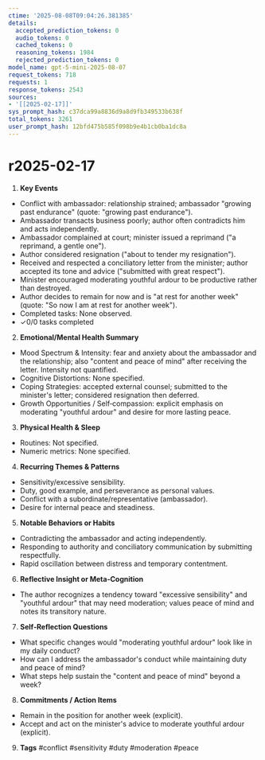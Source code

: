 ```yaml
---
ctime: '2025-08-08T09:04:26.381385'
details:
  accepted_prediction_tokens: 0
  audio_tokens: 0
  cached_tokens: 0
  reasoning_tokens: 1984
  rejected_prediction_tokens: 0
model_name: gpt-5-mini-2025-08-07
request_tokens: 718
requests: 1
response_tokens: 2543
sources:
- '[[2025-02-17]]'
sys_prompt_hash: c37dca99a8836d9a8d9fb349533b638f
total_tokens: 3261
user_prompt_hash: 12bfd475b585f098b9e4b1cb0ba1dc8a
---
```

# r2025-02-17

1. **Key Events**
- Conflict with ambassador: relationship strained; ambassador "growing past endurance" (quote: "growing past endurance").
- Ambassador transacts business poorly; author often contradicts him and acts independently.
- Ambassador complained at court; minister issued a reprimand ("a reprimand, a gentle one").
- Author considered resignation ("about to tender my resignation").
- Received and respected a conciliatory letter from the minister; author accepted its tone and advice ("submitted with great respect").
- Minister encouraged moderating youthful ardour to be productive rather than destroyed.
- Author decides to remain for now and is "at rest for another week" (quote: "So now I am at rest for another week").
- Completed tasks: None observed.
- ✓0/0 tasks completed

2. **Emotional/Mental Health Summary**
- Mood Spectrum & Intensity: fear and anxiety about the ambassador and the relationship; also "content and peace of mind" after receiving the letter. Intensity not quantified.
- Cognitive Distortions: None specified.
- Coping Strategies: accepted external counsel; submitted to the minister's letter; considered resignation then deferred.
- Growth Opportunities / Self‑compassion: explicit emphasis on moderating "youthful ardour" and desire for more lasting peace.

3. **Physical Health & Sleep**
- Routines: Not specified.
- Numeric metrics: None specified.

4. **Recurring Themes & Patterns**
- Sensitivity/excessive sensibility.
- Duty, good example, and perseverance as personal values.
- Conflict with a subordinate/representative (ambassador).
- Desire for internal peace and steadiness.

5. **Notable Behaviors or Habits**
- Contradicting the ambassador and acting independently.
- Responding to authority and conciliatory communication by submitting respectfully.
- Rapid oscillation between distress and temporary contentment.

6. **Reflective Insight or Meta‑Cognition**
- The author recognizes a tendency toward "excessive sensibility" and "youthful ardour" that may need moderation; values peace of mind and notes its transitory nature.

7. **Self‑Reflection Questions**
- What specific changes would "moderating youthful ardour" look like in my daily conduct?
- How can I address the ambassador's conduct while maintaining duty and peace of mind?
- What steps help sustain the "content and peace of mind" beyond a week?

8. **Commitments / Action Items**
- Remain in the position for another week (explicit).
- Accept and act on the minister's advice to moderate youthful ardour (explicit).

9. **Tags**
#conflict #sensitivity #duty #moderation #peace